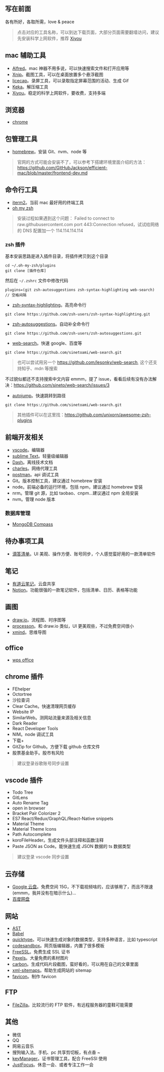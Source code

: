 ## 写在前面

各有所好，各取所需，love & peace

> 点击对应的工具名称，可以到达下载页面，大部分页面需要翻墙访问，建议先安装科学上网软件，推荐 [Xiyou](https://xiyou4you.us/r/?s=16659178)

## mac 辅助工具

- [Alfred](https://www.alfredapp.com/)。mac 神器不用多说，可以快速搜索文件和打开应用等
- [Xnip](https://apps.apple.com/cn/app/xnip-%E6%88%AA%E5%9B%BE-%E6%A0%87%E6%B3%A8/id1221250572?mt=12)。截图工具，可以在桌面放置多个悬浮截图
- [licecap](https://www.macupdate.com/app/mac/49461/licecap)。录屏工具，可以录取指定屏幕范围的活动、生成 Gif
- [Keka](https://www.keka.io/en/)。解压缩工具
- [Xiyou](https://xiyou4you.us/r/?s=16659178)。稳定的科学上网软件，要收费，支持多端

## 浏览器

- [chrome](https://support.google.com/chrome/answer/95346?hl=zh-Hans&co=GENIE.Platform%3DDesktop)

## 包管理工具

- [homebrew](https://brew.sh/)。安装 Git、nvm、node 等

> 官网的方式可能会安装不了，可以参考下搭建环境里面介绍的方法：https://github.com/GitHubJackson/efficient-mac/blob/master/frontend-dev.md

## 命令行工具

- [iterm2](https://iterm2.com/)。当前 mac 最好用的终端工具
- [oh my zsh](https://ohmyz.sh/#install)

> 安装过程如果遇到这个问题： Failed to connect to raw.githubusercontent.com port 443:Connection refused，试试给网络的 DNS 配置加一个 114.114.114.114

### zsh 插件

基本安装思路是进入插件目录，将插件拷贝到这个目录

```
cd ~/.oh-my-zsh/plugins
git clone [插件仓库]
```

然后在 `~/.zshrc` 文件中修改代码

```
plugins=(git zsh-autosuggestions zsh-syntax-highlighting web-search) // 空格间隔
```

- [zsh-syntax-highlighting](https://github.com/unixorn/awesome-zsh-plugins)。高亮命令行

```
git clone https://github.com/zsh-users/zsh-syntax-highlighting.git
```

- [zsh-autosuggestions](https://github.com/unixorn/awesome-zsh-plugins)。自动补全命令行

```
git clone https://github.com/zsh-users/zsh-autosuggestions.git
```

- [web-search](https://github.com/sinetoami/web-search.git)。快速 google、百度等

```
git clone https://github.com/sinetoami/web-search.git
```

> 也可以尝试用另一个 https://github.com/lesonky/web-search, 这个还支持知乎、mdn 等搜索

不过貌似都还不支持搜索中文内容 emmm，提了 issue，看看后续有没有办法解决：https://github.com/sineto/web-search/issues/3

- [autojump](https://github.com/unixorn/awesome-zsh-plugins)。快速跳转到路径

```
git clone https://github.com/sinetoami/web-search.git
```

> 其他插件可以在这里找：https://github.com/unixorn/awesome-zsh-plugins

## 前端开发相关

- [vscode](https://code.visualstudio.com/download)。编辑器
- [sublime Text](https://www.sublimetext.com/3)。轻量级编辑器
- [Dash](https://kapeli.com/dash)。离线技术文档
- [charles](https://www.charlesproxy.com/download/)。网络代理工具
- [postman](https://www.postman.com/)。api 调试工具
- Git。版本控制工具，建议通过 homebrew 安装
- node。前端必备的运行环境，包括 npm，建议通过 homebrew 安装
- nrm。管理 git 源，比如 taobao、cnpm...建议通过 npm 全局安装
- nvm。管理 node 版本

### 数据库管理

- [MongoDB Compass](https://www.mongodb.com/try/download/compass)

## 待办事项工具

- [滴答清单](https://dida365.com/about/download)。UI 美观、操作方便、账号同步，个人感觉蛮好用的一款清单软件

## 笔记

- [有道云笔记](https://note.youdao.com/download.html)。云盘共享
- [Notion](https://www.notion.so/desktop)。功能很强的一款笔记软件，包括清单、日历、表格等功能

## 画图

- [draw.io](https://github.com/jgraph/drawio-desktop/releases)。流程图、时序图等
- [processon](https://www.processon.com/)。和 draw.io 类似，UI 更美观些，不过免费空间很小
- [xmind](https://www.xmind.cn/download/)。思维导图

## office

- [wps office](https://www.wps.cn/)

## chrome 插件

- FEhelper
- Octortree
- 沙拉查词
- Clear Cache。快速清理网页缓存
- Website IP
- SimilarWeb。测网站流量来源及相关信息
- Dark Reader
- React Developer Tools
- NIM。node 调试工具
- 下载+
- GitZip for Github。方便下载 github 仓库文件
- 股票基金助手。股市有风险

> 建议登录谷歌账号同步设置

## vscode 插件

- Todo Tree
- GitLens
- Auto Rename Tag
- open in browser
- Bracket Pair Colorizer 2
- ES7 React/Redux/GraphQL/React-Native snippets
- Material Theme
- Material Theme Icons
- Path Autocomplete
- koroFileHeader。生成文件头部注释和函数注释
- Paste JSON as Code。能快速生成 JSON 数据的 ts 数据类型

> 建议登录 vscode 同步设置

## 云存储

- [Google 云盘](https://drive.google.com/drive/my-drive)。免费空间 15G，不下载视频啥的，应该够用了，而且不限速(emmm，我并没有在暗示什么)...
- [百度网盘](https://pan.baidu.com/download?from=header#pan)

## 网站

- [AST](https://astexplorer.net/)
- [Babel](https://babeljs.io/repl#?browsers=defaults%2C%20not%20ie%2011%2C%20not%20ie_mob%2011&build=&builtIns=false&corejs=3.6&spec=false&loose=false&code_lz=Q&debug=false&forceAllTransforms=false&shippedProposals=false&circleciRepo=&evaluate=false&fileSize=false&timeTravel=false&sourceType=module&lineWrap=true&presets=env%2Creact%2Cstage-2&prettier=false&targets=&version=7.15.3&externalPlugins=&assumptions=%7B%7D)
- [quicktype](https://app.quicktype.io/)。可以快速生成对象的数据类型，支持多种语言，比如 typescript
- [codesandbox](https://codesandbox.io/)。网页版编辑器，内置了很多模板
- [FreeSSL](https://freessl.cn/)。免费生成 SSL 证书
- [Pexels](https://www.pexels.com/zh-cn/)。大量免费的素材图片
- [carbon](https://carbon.now.sh/)。生成代码片段截图，蛮好看的，可以用在自己的文章里面
- [xml-sitemaps](https://www.xml-sitemaps.com/)。帮助生成网站的 sitemap
- [favicon](https://tool.lu/favicon/)。制作 favicon

## FTP

- [FileZilla](https://filezilla-project.org/download.php?type=client)。比较流行的 FTP 软件，有远程服务器的童鞋可能需要

## 其他

- 微信
- QQ
- 网易云音乐
- 搜狗输入法。手机、pc 共享剪切板，有点香 ~
- [keyManager](https://keymanager.org/)。证书管理工具，配合 FreeSSl 使用
- [JustFocus](https://getjustfocus.com/)。休息一会、或者专注工作一会
